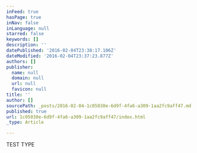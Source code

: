 ```yaml
---
inFeed: true
hasPage: true
inNav: false
inLanguage: null
starred: false
keywords: []
description: ''
datePublished: '2016-02-04T23:38:17.106Z'
dateModified: '2016-02-04T23:37:23.877Z'
authors: []
publisher:
  name: null
  domain: null
  url: null
  favicon: null
title: ''
author: []
sourcePath: _posts/2016-02-04-1c05030e-6d9f-4fa6-a309-1aa2fc9aff47.md
published: true
url: 1c05030e-6d9f-4fa6-a309-1aa2fc9aff47/index.html
_type: Article

---
```

TEST TYPE
